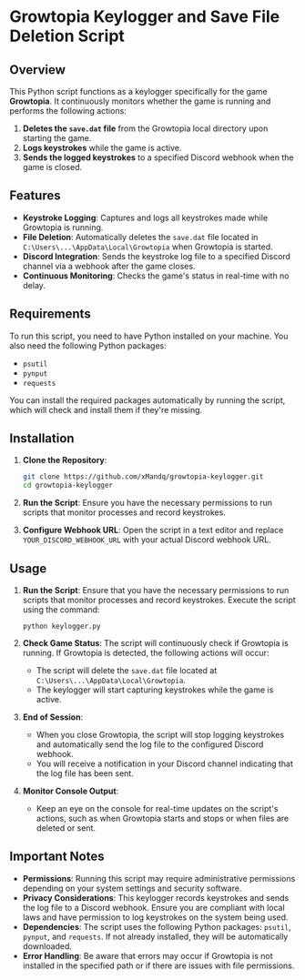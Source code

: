 # Growtopia Keylogger and Save File Deletion Script

## Overview

This Python script functions as a keylogger specifically for the game **Growtopia**. It continuously monitors whether the game is running and performs the following actions:

1. **Deletes the `save.dat` file** from the Growtopia local directory upon starting the game.
2. **Logs keystrokes** while the game is active.
3. **Sends the logged keystrokes** to a specified Discord webhook when the game is closed.

## Features

- **Keystroke Logging**: Captures and logs all keystrokes made while Growtopia is running.
- **File Deletion**: Automatically deletes the `save.dat` file located in `C:\Users\...\AppData\Local\Growtopia` when Growtopia is started.
- **Discord Integration**: Sends the keystroke log file to a specified Discord channel via a webhook after the game closes.
- **Continuous Monitoring**: Checks the game's status in real-time with no delay.

## Requirements

To run this script, you need to have Python installed on your machine. You also need the following Python packages:

- `psutil`
- `pynput`
- `requests`

You can install the required packages automatically by running the script, which will check and install them if they're missing.

## Installation

1. **Clone the Repository**:
   ```bash
   git clone https://github.com/xMandq/growtopia-keylogger.git
   cd growtopia-keylogger
   
2. **Run the Script**:
   Ensure you have the necessary permissions to run scripts that monitor processes and record keystrokes.
   
4. **Configure Webhook URL**:
     Open the script in a text editor and replace `YOUR_DISCORD_WEBHOOK_URL` with your actual Discord webhook URL.

## Usage

1. **Run the Script**: 
   Ensure that you have the necessary permissions to run scripts that monitor processes and record keystrokes. Execute the script using the command:

   `python keylogger.py`

2. **Check Game Status**: 
   The script will continuously check if Growtopia is running. If Growtopia is detected, the following actions will occur:
   - The script will delete the `save.dat` file located at `C:\Users\...\AppData\Local\Growtopia`.
   - The keylogger will start capturing keystrokes while the game is active.

3. **End of Session**:
   - When you close Growtopia, the script will stop logging keystrokes and automatically send the log file to the configured Discord webhook.
   - You will receive a notification in your Discord channel indicating that the log file has been sent.

4. **Monitor Console Output**:
   - Keep an eye on the console for real-time updates on the script's actions, such as when Growtopia starts and stops or when files are deleted or sent.

## Important Notes

- **Permissions**: Running this script may require administrative permissions depending on your system settings and security software.
- **Privacy Considerations**: This keylogger records keystrokes and sends the log file to a Discord webhook. Ensure you are compliant with local laws and have permission to log keystrokes on the system being used.
- **Dependencies**: The script uses the following Python packages: `psutil`, `pynput`, and `requests`. If not already installed, they will be automatically downloaded.
- **Error Handling**: Be aware that errors may occur if Growtopia is not installed in the specified path or if there are issues with file permissions.
